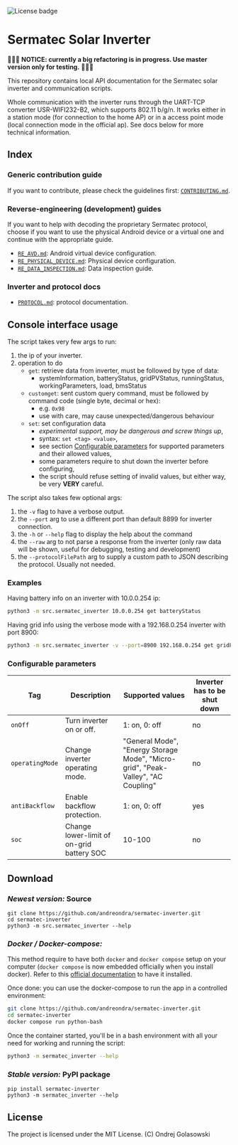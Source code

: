 ![License badge](https://img.shields.io/github/license/andreondra/sermatec-inverter?style=for-the-badge)

# Sermatec Solar Inverter

🚧🚧🚧 **NOTICE: currently a big refactoring is in progress. Use master version only for testing.** 🚧🚧🚧

This repository contains local API documentation for the Sermatec solar inverter and communication scripts.

Whole communication with the inverter runs through the UART-TCP converter USR-WIFI232-B2, which supports 802.11 b/g/n. It works either in a station mode (for connection to the home AP) or in a access point mode (local connection mode in the official ap). See docs below for more technical information.

## Index
### Generic contribution guide
If you want to contribute, please check the guidelines first: [`CONTRIBUTING.md`](docs/CONTRIBUTING.md).

### Reverse-engineering (development) guides
If you want to help with decoding the proprietary Sermatec protocol, choose if you want to use the physical Android device or a virtual one and continue with the appropriate guide.
- [`RE_AVD.md`](docs/RE_AVD.md): Android virtual device configuration.
- [`RE_PHYSICAL_DEVICE.md`](docs/RE_PHYSICAL_DEVICE.md): Physical device configuration.
- [`RE_DATA_INSPECTION.md`](docs/RE_DATA_INSPECTION.md): Data inspection guide.

### Inverter and protocol docs
- [`PROTOCOL.md`](docs/PROTOCOL.md): protocol documentation.

## Console interface usage

The script takes very few args to run:
1. the ip of your inverter.
2. operation to do
    - `get`: retrieve data from inverter, must be followed by type of data:
        - systemInformation, batteryStatus, gridPVStatus, runningStatus, workingParameters, load, bmsStatus
    - `customget`: sent custom query command, must be followed by command code (single byte, decimal or hex):
        - e.g. `0x98`
        - use with care, may cause unexpected/dangerous behaviour
    - `set`: set configuration data
        - *experimental support, may be dangerous and screw things up*,
        - syntax: `set <tag> <value>`,
        - see section [Configurable parameters](#configurable-parameters) for supported parameters and their allowed values,
        - some parameters require to shut down the inverter before configuring,
        - the script should refuse setting of invalid values, but either way, be very **VERY** careful.

The script also takes few optional args:
1. the `-v` flag to have a verbose output.
2. the `--port` arg to use a different port than default 8899 for inverter connection.
3. the `-h` or `--help` flag to display the help about the command
4. the `--raw` arg to not parse a response from the inverter (only raw data will be shown, useful for debugging, testing and development)
5. the `--protocolFilePath` arg to supply a custom path to JSON describing the protocol. Usually not needed.

### Examples
Having battery info on an inverter with 10.0.0.254 ip:
```bash
python3 -m src.sermatec_inverter 10.0.0.254 get batteryStatus
```
Having grid info using the verbose mode with a 192.168.0.254 inverter with port 8900:
```bash
python3 -m src.sermatec_inverter -v --port=8900 192.168.0.254 get gridPVStatus
```

### Configurable parameters
| Tag | Description | Supported values | Inverter has to be shut down |
|-----|-------------|------------------| ---------------------------- |
| `onOff` | Turn inverter on or off. | 1: on, 0: off | no |
| `operatingMode` | Change inverter operating mode. | "General Mode", "Energy Storage Mode", "Micro-grid", "Peak-Valley", "AC Coupling" | no |
| `antiBackflow` | Enable backflow protection. | 1: on, 0: off | yes |
| `soc` | Change lower-limit of on-grid battery SOC | 10-100 | no |

## Download
### *Newest version:* Source
```
git clone https://github.com/andreondra/sermatec-inverter.git
cd sermatec-inverter
python3 -m src.sermatec_inverter --help
```

### *Docker / Docker-compose:*
This method require to have both `docker` and `docker compose` setup on your computer (`docker compose` is now embedded officially when you install docker).
Refer to this [official documentation](https://docs.docker.com/get-docker/) to have it installed.

Once done: you can use the docker-compose to run the app in a controlled environment:
```bash
git clone https://github.com/andreondra/sermatec-inverter.git
cd sermatec-inverter
docker compose run python-bash
```
Once the container started, you'll be in a bash environment with all your need for working and running the script:
```bash
python3 -m sermatec_inverter --help
```

### *Stable version:* PyPI package
```
pip install sermatec-inverter
python3 -m sermatec_inverter --help
```

## License
The project is licensed under the MIT License. (C) Ondrej Golasowski
